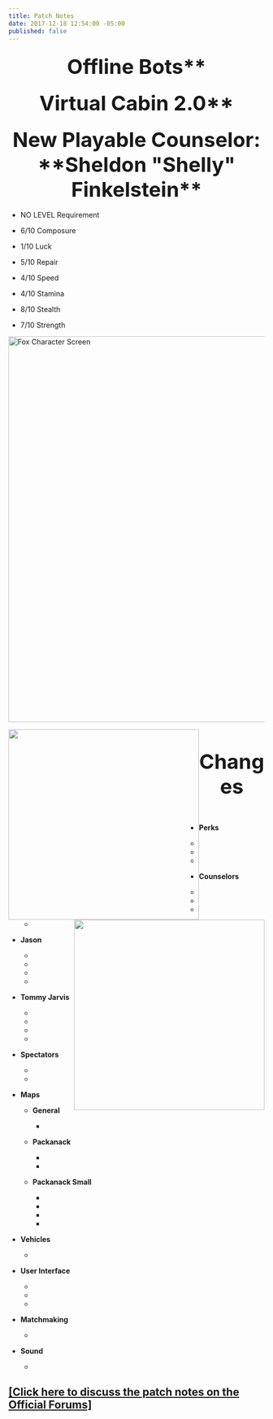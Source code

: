 ```yaml
---
title: Patch Notes
date: 2017-12-18 12:54:00 -05:00
published: false
---
```


<h3 style="text-align: center;"><span style="font-size:40px;"><strong>Offline Bots**</strong></span></h3>

<h3 style="text-align: center;"><span style="font-size:40px;"><strong>Virtual Cabin 2.0**</strong></span></h3>

<h3 style="text-align: center;"><span style="font-size:40px;"><strong>New Playable Counselor: **Sheldon "Shelly" Finkelstein**</strong></span></h3>

* NO LEVEL Requirement

* 6/10 Composure

* 1/10 Luck

* 5/10 Repair

* 4/10 Speed

* 4/10 Stamina

* 8/10 Stealth

* 7/10 Strength

<p><a title="Sheldon Stats" href="/uploads/SheldonStats720.jpg"><img style="display: block; margin-left: auto; margin-right: auto;" src="/uploads/SheldonStats720.jpg" alt="Fox Character Screen" width="760" /></a></p>
<p><a title="Sheldon Action" href="/uploads/SheldonAction.jpg"><img style="float: left;" src="/uploads/SheldonAction.jpg" width="375" /></a><a title="Fox 2" href="/uploads/SheldonFleeing.jpg"><img style="float: right;" src="/uploads/SheldonFleeing.jpg" width="375" /></a></p>

<p>&nbsp;</p>
<h3 style="text-align: center;"><span style="font-size:40px;">
<strong>Changes</strong></span></h3>
<p>&nbsp;</p>



* **Perks**

  * 

  * 

  * 


* **Counselors**

  * 

  * 

  * 

  * 


* **Jason**

  * 

  * 

  * 

  * 

* **Tommy Jarvis**

  * 

  * 

  * 

  * 

* **Spectators**

  * 

  * 

* **Maps**

  * **General**

    * 

  * **Packanack**

    * 

    * 

  * **Packanack Small**

    * 

    * 

    * 

    * 

* **Vehicles**

  * 

* **User Interface**

  * 

  * 

  * 

* **Matchmaking**

  * 

* **Sound**

  * 


## [[Click here to discuss the patch notes on the Official Forums]](Link)